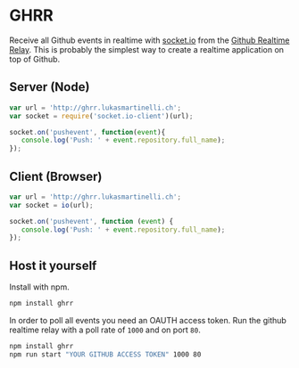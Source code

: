 GHRR
====

Receive all Github events in realtime with [socket.io](http://socket.io/) from the [Github Realtime Relay](http://oghrr.lukasmartinelli.ch/).
This is probably the simplest way to create a realtime application on top of Github.

## Server (Node)

```javascript
var url = 'http://ghrr.lukasmartinelli.ch';
var socket = require('socket.io-client')(url);

socket.on('pushevent', function(event){
   console.log('Push: ' + event.repository.full_name);
});

```

## Client (Browser)

```javascript
var url = 'http://ghrr.lukasmartinelli.ch';
var socket = io(url);

socket.on('pushevent', function (event) {
   console.log('Push: ' + event.repository.full_name);
});
```

## Host it yourself

Install with npm.

```bash
npm install ghrr
```

In order to poll all events you need an OAUTH access token.
Run the github realtime relay with a poll rate of `1000` and on port `80`.

```bash
npm install ghrr
npm run start "YOUR GITHUB ACCESS TOKEN" 1000 80
```
